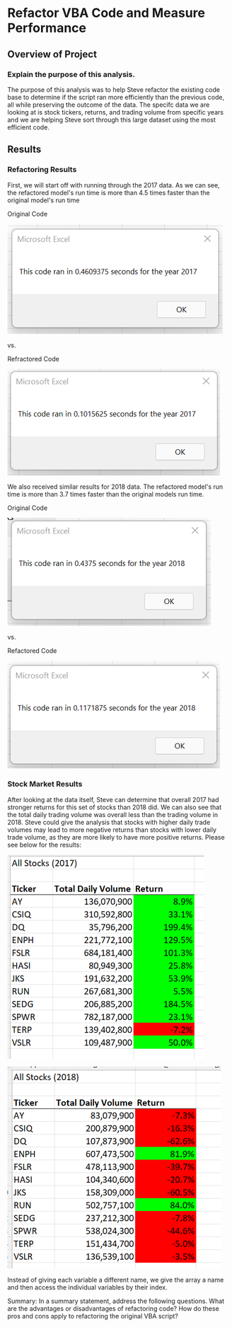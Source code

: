 # Refactor VBA Code and Measure Performance


## Overview of Project
### Explain the purpose of this analysis.
The purpose of this analysis was to help Steve refactor the existing code base to determine if the script ran more efficiently than the previous code, all while preserving the outcome of the data. The specifc data we are looking at is stock tickers, returns, and trading volume from specific years and we are helping Steve sort through this large dataset using the most efficient code.

## Results
### Refactoring Results  

First, we will start off with running through the 2017 data. As we can see, the refactored model's run time is more than 4.5 times faster than the original model's run time

Original Code

![Alt text](https://github.com/lauren1478/stock-analysis/blob/main/VBA_Challenge_2017_original.png)

vs.

Refractored Code

![Alt text](https://github.com/lauren1478/stock-analysis/blob/main/VBA_Challenge_2017.png)

We also received similar results for 2018 data. The refactored model's run time is more than 3.7 times faster than the original models run time.

Original Code

![Alt text](https://github.com/lauren1478/stock-analysis/blob/main/VBA_Challenge_2018_original.png)

vs.

Refactored Code

![Alt text](https://github.com/lauren1478/stock-analysis/blob/main/VBA_Challenge_2018.png)

### Stock Market Results
After looking at the data itself, Steve can determine that overall 2017 had stronger returns for this set of stocks than 2018 did. We can also see that the total daily trading volume was overall less than the trading volume in 2018. Steve could give the analysis that stocks with higher daily trade volumes may lead to more negative returns than stocks with lower daily trade volume, as they are more likely to have more positive returns. Please see below for the results:

![Alt text](https://github.com/lauren1478/stock-analysis/blob/main/StockResults_2017.png)

![Alt text](https://github.com/lauren1478/stock-analysis/blob/main/StockResults_2018.png)


Instead of giving each variable a different name, we give the array a name and then access the individual variables by their index.

Summary: In a summary statement, address the following questions.
What are the advantages or disadvantages of refactoring code?
How do these pros and cons apply to refactoring the original VBA script?

